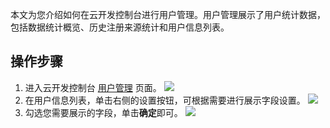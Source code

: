 
本文为您介绍如何在云开发控制台进行用户管理。用户管理展示了用户统计数据，包括数据统计概览、历史注册来源统计和用户信息列表。

## 操作步骤

1. 进入云开发控制台 [用户管理](https://console.cloud.tencent.com/tcb/user) 页面。
![](https://main.qcloudimg.com/raw/af5982357dbfaea6ba9b085e343926b6.png)
2. 在用户信息列表，单击右侧的设置按钮，可根据需要进行展示字段设置。
![](https://main.qcloudimg.com/raw/241c621b3b2d2252c2123296722844f2.jpg)
3. 勾选您需要展示的字段，单击**确定**即可。
![](https://main.qcloudimg.com/raw/1777065478d7ef9edef1fa96ab57e0ce.jpg)



